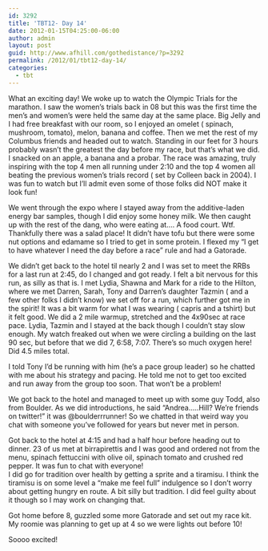 ```yaml
---
id: 3292
title: 'TBT12- Day 14'
date: 2012-01-15T04:25:00-06:00
author: admin
layout: post
guid: http://www.afhill.com/gothedistance/?p=3292
permalink: /2012/01/tbt12-day-14/
categories:
  - tbt
---
```

What an exciting day! We woke up to watch the Olympic Trials for the marathon. I saw the women&#8217;s trials back in 08 but this was the first time the men&#8217;s and women&#8217;s were held the same day at the same place. Big Jelly and I had free breakfast with our room, so I enjoyed an omelet ( spinach, mushroom, tomato), melon, banana and coffee. Then we met the rest of my Columbus friends and headed out to watch. Standing in our feet for 3 hours probably wasn&#8217;t the greatest the day before my race, but that&#8217;s what we did. I snacked on an apple, a banana and a probar. The race was amazing, truly inspiring with the top 4 men all running under 2:10 and the top 4 women all beating the previous women&#8217;s trials record ( set by Colleen back in 2004). I was fun to watch but I&#8217;ll admit even some of those folks did NOT make it look fun! 

We went through the expo where I stayed away from the additive-laden energy bar samples, though I did enjoy some honey milk. We then caught up with the rest of the dang, who were eating at&#8230;. A food court. Wtf. Thankfully there was a salad place! It didn&#8217;t have tofu but there were some nut options and edamame so I tried to get in some protein. I flexed my &#8220;I get to have whatever I need the day before a race&#8221; rule and had a Gatorade. 

We didn&#8217;t get back to the hotel til nearly 2 and I was set to meet the RRBs for a last run at 2:45, do I changed and got ready. I felt a bit nervous for this run, as silly as that is. I met Lydia, Shawna and Mark for a ride to the Hilton, where we met Darren, Sarah, Tony and Darren&#8217;s daughter Tazmin ( and a few other folks I didn&#8217;t know) we set off for a run, which further got me in the spirit! It was a bit warm for what I was wearing ( capris and a tshirt) but it felt good. We did a 2 mile warmup, stretched and the 4x90sec at race pace. Lydia, Tazmin and I stayed at the back though I couldn&#8217;t stay slow enough. My watch freaked out when we were circling a building on the last 90 sec, but before that we did 7, 6:58, 7:07. There&#8217;s so much oxygen here! Did 4.5 miles total. 

I told Tony I&#8217;d be running with him (he&#8217;s a pace group leader) so he chatted with me about his strategy and pacing. He told me not to get too excited and run away from the group too soon. That won&#8217;t be a problem!

We got back to the hotel and managed to meet up with some guy Todd, also from Boulder. As we did introductions, he said &#8220;Andrea&#8230;..Hill? We&#8217;re friends on twitter!&#8221; it was @boulderrrunner! So we chatted in that weird way you chat with someone you&#8217;ve followed for years but never met in person. 

Got back to the hotel at 4:15 and had a half hour before heading out to dinner. 23 of us met at birrapirettis and I was good and ordered not from the menu, spinach fettuccini with olive oil, spinach tomato and crushed red pepper. It was fun to chat with everyone!  
I did go for tradition over health by getting a sprite and a tiramisu. I think the tiramisu is on some level a &#8220;make me feel full&#8221; indulgence so I don&#8217;t worry about getting hungry en route. A bit silly but tradition. I did feel guilty about it though so I may work on changing that. 

Got home before 8, guzzled some more Gatorade and set out my race kit. My roomie was planning to get up at 4 so we were lights out before 10!

Soooo excited!